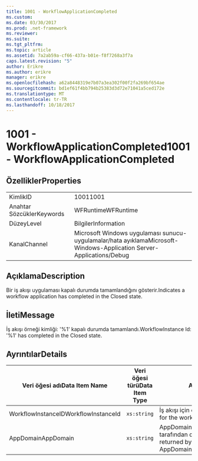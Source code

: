```yaml
---
title: 1001 - WorkflowApplicationCompleted
ms.custom: 
ms.date: 03/30/2017
ms.prod: .net-framework
ms.reviewer: 
ms.suite: 
ms.tgt_pltfrm: 
ms.topic: article
ms.assetid: 7a2ab59a-cf66-437a-b01e-f8f7268a3f7a
caps.latest.revision: "5"
author: Erikre
ms.author: erikre
manager: erikre
ms.openlocfilehash: a62a8448319e7b07a3ea302f00f2fa269bf654ae
ms.sourcegitcommit: bd1ef61f4bb794b25383d3d72e71041a5ced172e
ms.translationtype: MT
ms.contentlocale: tr-TR
ms.lasthandoff: 10/18/2017
---
```

# <a name="1001---workflowapplicationcompleted"></a><span data-ttu-id="02812-102">1001 - WorkflowApplicationCompleted</span><span class="sxs-lookup"><span data-stu-id="02812-102">1001 - WorkflowApplicationCompleted</span></span>
## <a name="properties"></a><span data-ttu-id="02812-103">Özellikler</span><span class="sxs-lookup"><span data-stu-id="02812-103">Properties</span></span>  
  
|||  
|-|-|  
|<span data-ttu-id="02812-104">Kimlik</span><span class="sxs-lookup"><span data-stu-id="02812-104">ID</span></span>|<span data-ttu-id="02812-105">1001</span><span class="sxs-lookup"><span data-stu-id="02812-105">1001</span></span>|  
|<span data-ttu-id="02812-106">Anahtar Sözcükler</span><span class="sxs-lookup"><span data-stu-id="02812-106">Keywords</span></span>|<span data-ttu-id="02812-107">WFRuntime</span><span class="sxs-lookup"><span data-stu-id="02812-107">WFRuntime</span></span>|  
|<span data-ttu-id="02812-108">Düzey</span><span class="sxs-lookup"><span data-stu-id="02812-108">Level</span></span>|<span data-ttu-id="02812-109">Bilgiler</span><span class="sxs-lookup"><span data-stu-id="02812-109">Information</span></span>|  
|<span data-ttu-id="02812-110">Kanal</span><span class="sxs-lookup"><span data-stu-id="02812-110">Channel</span></span>|<span data-ttu-id="02812-111">Microsoft Windows uygulaması sunucu-uygulamalar/hata ayıklama</span><span class="sxs-lookup"><span data-stu-id="02812-111">Microsoft-Windows-Application Server-Applications/Debug</span></span>|  
  
## <a name="description"></a><span data-ttu-id="02812-112">Açıklama</span><span class="sxs-lookup"><span data-stu-id="02812-112">Description</span></span>  
 <span data-ttu-id="02812-113">Bir iş akışı uygulaması kapalı durumda tamamlandığını gösterir.</span><span class="sxs-lookup"><span data-stu-id="02812-113">Indicates a workflow application has completed in the Closed state.</span></span>  
  
## <a name="message"></a><span data-ttu-id="02812-114">İleti</span><span class="sxs-lookup"><span data-stu-id="02812-114">Message</span></span>  
 <span data-ttu-id="02812-115">İş akışı örneği kimliği: '%1' kapalı durumda tamamlandı.</span><span class="sxs-lookup"><span data-stu-id="02812-115">WorkflowInstance Id: '%1' has completed in the Closed state.</span></span>  
  
## <a name="details"></a><span data-ttu-id="02812-116">Ayrıntılar</span><span class="sxs-lookup"><span data-stu-id="02812-116">Details</span></span>  
  
|<span data-ttu-id="02812-117">Veri öğesi adı</span><span class="sxs-lookup"><span data-stu-id="02812-117">Data Item Name</span></span>|<span data-ttu-id="02812-118">Veri öğesi türü</span><span class="sxs-lookup"><span data-stu-id="02812-118">Data Item Type</span></span>|<span data-ttu-id="02812-119">Açıklama</span><span class="sxs-lookup"><span data-stu-id="02812-119">Description</span></span>|  
|--------------------|--------------------|-----------------|  
|<span data-ttu-id="02812-120">WorkflowInstanceID</span><span class="sxs-lookup"><span data-stu-id="02812-120">WorkflowInstanceId</span></span>|`xs:string`|<span data-ttu-id="02812-121">İş akışı için örnek kimliği</span><span class="sxs-lookup"><span data-stu-id="02812-121">The instance id for the workflow</span></span>|  
|<span data-ttu-id="02812-122">AppDomain</span><span class="sxs-lookup"><span data-stu-id="02812-122">AppDomain</span></span>|`xs:string`|<span data-ttu-id="02812-123">AppDomain.CurrentDomain.FriendlyName tarafından döndürülen dize.</span><span class="sxs-lookup"><span data-stu-id="02812-123">The string returned by AppDomain.CurrentDomain.FriendlyName.</span></span>|
